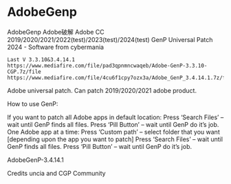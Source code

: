 # AdobeGenp
AdobeGenp Adobe破解 Adobe CC 2019/2020/2021/2022(test)/2023(test)/2024(test) GenP Universal Patch 2024 - Software  from  cybermania 



    Last V 3.3.10&3.4.14.1
    https://www.mediafire.com/file/pad3qpnmncwaqeb/Adobe-GenP-3.3.10-CGP.7z/file
    https://www.mediafire.com/file/4cu6f1cpy7ozx3a/Adobe_GenP_3.4.14.1.7z/file



Adobe universal patch. Can patch 2019/2020/2021 adobe product.


How to use GenP:

If you want to patch all Adobe apps in default location:
Press ‘Search Files’ – wait until GenP finds all files.
Press ‘Pill Button’ – wait until GenP do it’s job.
One Adobe app at a time:
Press ‘Custom path’ – select folder that you want [depending upon the app you want to patch]
Press ‘Search Files’ – wait until GenP finds all files.
Press ‘Pill Button’ – wait until GenP do it’s job.

 

AdobeGenP-3.4.14.1

Credits uncia and CGP Community
